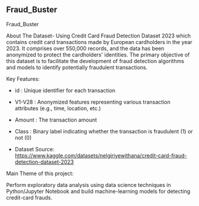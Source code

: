 ## Fraud_Buster

Fraud_Buster

About The Dataset- Using Credit Card Fraud Detection Dataset 2023 which contains credit card transactions made by European cardholders in the year 2023. It comprises over 550,000 records, and the data has been anonymized to protect the cardholders' identities. The primary objective of this dataset is to facilitate the development of fraud detection algorithms and models to identify potentially fraudulent transactions.

Key Features:

* id   : Unique identifier for each transaction

* V1-V28 : Anonymized features representing various transaction attributes (e.g., time, location, etc.)
* Amount : The transaction amount
* Class : Binary label indicating whether the transaction is fraudulent (1) or not (0)

* Dataset Source:
https://www.kaggle.com/datasets/nelgiriyewithana/credit-card-fraud-detection-dataset-2023


Main Theme of this project:

Perform exploratory data analysis using data science techniques in Python/Jupyter Notebook and build machine-learning models for detecting credit-card frauds.
